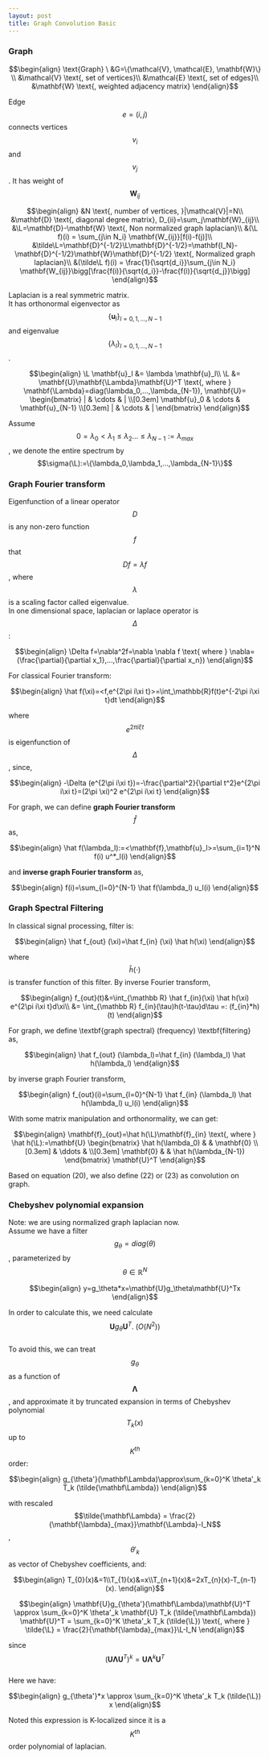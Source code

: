 ```yaml
---
layout: post
title: Graph Convolution Basic
---
```


### Graph

$$\begin{align}
\text{Graph} \ &G=\{\mathcal{V}, \mathcal{E}, \mathbf{W}\} \\
&\mathcal{V} \text{, set of vertices}\\
&\mathcal{E} \text{, set of edges}\\
&\mathbf{W} \text{, weighted adjacency matrix}
\end{align}$$  

Edge $$e=(i,j)$$ connects vertices $$v_i$$ and $$v_j$$. It has weight of $$\mathbf{W}_{ij}$$

$$\begin{align}
&N \text{, number of vertices, }|\mathcal{V}|=N\\
&\mathbf{D} \text{, diagonal degree matrix}, D_{ii}=\sum_j\mathbf{W}_{ij}\\
&\L=\mathbf{D}-\mathbf{W} \text{, Non normalized graph laplacian}\\
&(\L f)(i) = \sum_{j\in N_i} \mathbf{W_{ij}}[f(i)-f(j)]\\
&\tilde\L=\mathbf{D}^{-1/2}\L\mathbf{D}^{-1/2}=\mathbf{I_N}-\mathbf{D}^{-1/2}\mathbf{W}\mathbf{D}^{-1/2} \text{, Normalized graph laplacian}\\
&(\tilde\L f)(i) = \frac{1}{\sqrt{d_i}}\sum_{j\in N_i} \mathbf{W_{ij}}\bigg[\frac{f(i)}{\sqrt{d_i}}-\frac{f(i)}{\sqrt{d_j}}\bigg]
\end{align}$$  

Laplacian is a real symmetric matrix.  
It has orthonormal eigenvector as $$\{\mathbf{u}_l\}_{l=0,1,...,N-1}$$ and eigenvalue $$\{\lambda_l\}_{l=0,1,...,N-1}$$.  

$$\begin{align}
\L \mathbf{u}_l &= \lambda \mathbf{u}_l\\
\L &= \mathbf{U}\mathbf{\Lambda}\mathbf{U}^T \text{, where } \mathbf{\Lambda}=diag(\lambda_0,...,\lambda_{N-1}), 
\mathbf{U}= 
\begin{bmatrix}
        |            & \cdots & | \\[0.3em]
        \mathbf{u}_0 & \cdots & \mathbf{u}_{N-1} \\[0.3em]
        |            & \cdots & |
\end{bmatrix}
\end{align}$$  

Assume $$0=\lambda_0<\lambda_1\le\lambda_2...\le\lambda_{N-1}:=\lambda_{max}$$, we denote the entire spectrum by $$\sigma(\L):=\{\lambda_0,\lambda_1,...,\lambda_{N-1}\}$$  

### Graph Fourier transform
Eigenfunction of a linear operator $$D$$ is any non-zero function $$f$$ that $$Df=\lambda f$$, where $$\lambda$$ is a scaling factor called eigenvalue.  
In one dimensional space, laplacian or laplace operator is $$\Delta$$:

$$\begin{align}
\Delta f=\nabla^2f=\nabla \nabla f \text{ where } \nabla=(\frac{\partial}{\partial x_1},...,\frac{\partial}{\partial x_n})
\end{align}$$

For classical Fourier transform:

$$\begin{align}
\hat f(\xi)=<f,e^{2\pi i\xi t}>=\int_\mathbb{R}f(t)e^{-2\pi i\xi t}dt
\end{align}$$

where $$e^{2\pi i\xi t}$$ is eigenfunction of $$\Delta$$, since,

$$\begin{align}
-\Delta (e^{2\pi i\xi t})=-\frac{\partial^2}{\partial t^2}e^{2\pi i\xi t}=(2\pi \xi)^2 e^{2\pi i\xi t} 
\end{align}$$

For graph, we can define **graph Fourier transform**  $$\hat f$$ as,

$$\begin{align}
\hat f(\lambda_l):=<\mathbf{f},\mathbf{u}_l>=\sum_{i=1}^N f(i) u^*_l(i) 
\end{align}$$

and **inverse graph Fourier transform** as,

$$\begin{align}
f(i)=\sum_{l=0}^{N-1} \hat f(\lambda_l) u_l(i) 
\end{align}$$

### Graph Spectral Filtering
In classical signal processing, filter is:

$$\begin{align}
\hat f_{out} (\xi)=\hat f_{in} (\xi) \hat h(\xi) 
\end{align}$$

where $$\hat h(\cdot)$$ is transfer function of this filter. By inverse Fourier transform,

$$\begin{align}
f_{out}(t)&=\int_{\mathbb R} \hat f_{in}(\xi) \hat h(\xi) e^{2\pi i\xi t}d\xi\\
&= \int_{\mathbb R} f_{in}(\tau)h(t-\tau)d\tau =: (f_{in}*h)(t)
\end{align}$$

For graph, we define \textbf{graph spectral} (frequency) \textbf{filtering} as,

$$\begin{align}
\hat f_{out} (\lambda_l)=\hat f_{in} (\lambda_l) \hat h(\lambda_l) 
\end{align}$$

by inverse graph Fourier transform, 

$$\begin{align}
f_{out}(i)=\sum_{l=0}^{N-1} \hat f_{in} (\lambda_l) \hat h(\lambda_l) u_l(i)
\end{align}$$

With some matrix manipulation and orthonormality, we can get:

$$\begin{align}
\mathbf{f}_{out}=\hat h(\L)\mathbf{f}_{in} \text{, where } \hat h(\L):=\mathbf{U}
\begin{bmatrix}
    \hat h(\lambda_0) &        & \mathbf{0} \\[0.3em]
                      & \ddots &  \\[0.3em]
    \mathbf{0}        &        & \hat h(\lambda_{N-1})
\end{bmatrix}
\mathbf{U}^T
\end{align}$$

Based on equation (20), we also define (22) or (23) as convolution on graph.

### Chebyshev polynomial expansion
Note: we are using normalized graph laplacian now.  
Assume we have a filter $$g_\theta = diag(\theta)$$, parameterized by $$\theta \in \mathbb R^N$$

$$\begin{align}
y=g_\theta*x=\mathbf{U}g_\theta\mathbf{U}^Tx
\end{align}$$

In order to calculate this, we need calculate $$\mathbf{U}g_\theta\mathbf{U}^T. ~ (O(N^2))$$  
To avoid this, we can treat $$g_\theta$$ as a function of $$\mathbf{\Lambda}$$, and approximate it by truncated expansion in terms of Chebyshev polynomial $$T_k(x)$$ up to $$K^{th}$$ order:

$$\begin{align}
g_{\theta'}(\mathbf\Lambda)\approx\sum_{k=0}^K \theta'_k T_k (\tilde{\mathbf\Lambda})
\end{align}$$

with rescaled $$\tilde{\mathbf\Lambda} = \frac{2}{\mathbf{\lambda}_{max}}\mathbf{\Lambda}-I_N$$, $$\theta'_k$$ as vector of Chebyshev coefficients, and:

$$\begin{align}
T_{0}(x)&=1\\T_{1}(x)&=x\\T_{n+1}(x)&=2xT_{n}(x)-T_{n-1}(x).
\end{align}$$


$$\begin{align}
\mathbf{U}g_{\theta'}(\mathbf\Lambda)\mathbf{U}^T \approx \sum_{k=0}^K \theta'_k \mathbf{U} T_k (\tilde{\mathbf\Lambda}) \mathbf{U}^T = \sum_{k=0}^K \theta'_k T_k (\tilde{\L}) \text{, where } \tilde{\L} = \frac{2}{\mathbf{\lambda}_{max}}\L-I_N
\end{align}$$

since $$(\mathbf{U}\mathbf{\Lambda}\mathbf{U}^T)^k=\mathbf{U}\mathbf{\Lambda}^k\mathbf{U}^T$$  
Here we have: 

$$\begin{align}
g_{\theta'}*x \approx \sum_{k=0}^K \theta'_k T_k (\tilde{\L}) x
\end{align}$$

Noted this expression is K-localized since it is a $$K^{th}$$ order polynomial of laplacian.
